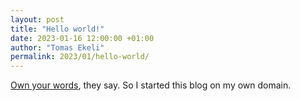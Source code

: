 ```yaml
---
layout: post
title: "Hello world!"
date: 2023-01-16 12:00:00 +01:00
author: "Tomas Ekeli"
permalink: 2023/01/hello-world/
---
```

[Own your words](https://www.hanselman.com/blog/your-words-are-wasted), they say. So I started this blog on my own domain.